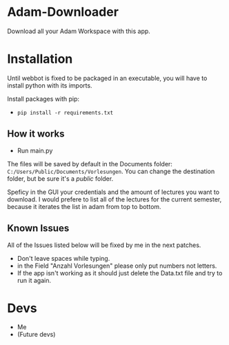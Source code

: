 # Adam-Downloader

Download all your Adam Workspace with this app.

# Installation

Until webbot is fixed to be packaged in an executable, you will have to install python with its imports.

Install packages with pip:

- `pip install -r requirements.txt`

## How it works

- Run main.py

The files will be saved by default in the Documents folder: `C:/Users/Public/Documents/Vorlesungen`. You can change the destination folder, but be sure it's a *public* folder.

Speficy in the GUI your credentials and the amount of lectures you want to download. I would prefere to list all of the lectures for the current semester, because it iterates the list in adam from top to bottom.

## Known Issues

All of the Issues listed below will be fixed by me in the next patches.

- Don't leave spaces while typing.
- in the Field "Anzahl Vorlesungen" please only put numbers not letters.
- If the app isn't working as it should just delete the Data.txt file and try to run it again.

# Devs

- Me
- (Future devs)
